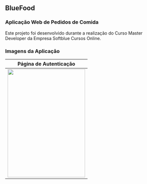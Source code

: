 ## BlueFood

### Aplicação Web de Pedidos de Comida

Este projeto foi desenvolvido durante a realização do Curso Master Developer da Empresa Softblue Cursos Online.

### Imagens da Aplicação

|                  Página de Autenticação                      |
| :----------------------------------------------------------: |
| <img src="https://i.ibb.co/8zqVmpW/P-gina-de-Autentica-o.jpg" width="250px" height="350px" > |
